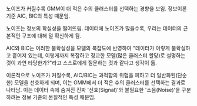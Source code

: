 노이즈가 커질수록 GMM이 더 적은 수의 클러스터를 선택하는 경향을 보임. 정보이론 기준 AIC, BIC의 특성 때문임.

노이즈는 정보의 확실성을 떨어뜨림. 데이터에 노이즈가 많을수록, 우리는 데이터의 근본적인 구조에 대해 덜 확신하게 됨.

AIC와 BIC는 이러한 불확실성을 모델의 복잡도에 반영하여 "데이터가 이렇게 불확실하고 흩어져 있는데, 이렇게까지 복잡하고 정교한 모델(많은 클러스터 할당)로 설명하는 것이 과연 타당한가?"라고 스스로에게 질문하는 것과 같다고 생각이 듦.

이론적으로 노이즈가 커질수록, AIC/BIC는 과적합의 위험을 피하고 더 일반화된(단순한) 모델을 선호하게 되며, 이는 GMM에서 더 적은 수의 클러스터를 선택하는 결과로 나타남. 이는 데이터 속에 숨겨진 진짜 '신호(Signal)'와 불필요한 '소음(Noise)'을 구분하려는 정보 기준의 본질적인 특성 때문임.